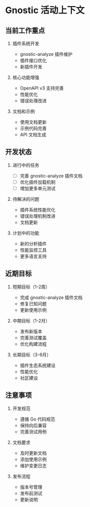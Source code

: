 # Gnostic 活动上下文

## 当前工作重点
1. 插件系统开发
   - gnostic-analyze 插件维护
   - 插件接口优化
   - 新插件开发

2. 核心功能增强
   - OpenAPI v3 支持完善
   - 性能优化
   - 错误处理改进

3. 文档和示例
   - 使用文档更新
   - 示例代码完善
   - API 文档生成

## 开发状态
1. 进行中的任务
   - [ ] 完善 gnostic-analyze 插件文档
   - [ ] 优化插件加载机制
   - [ ] 增加更多单元测试

2. 待解决的问题
   - 插件系统性能优化
   - 错误处理机制改进
   - 文档更新

3. 计划中的功能
   - 新的分析插件
   - 性能监控工具
   - 更多语言支持

## 近期目标
1. 短期目标（1-2周）
   - 完成 gnostic-analyze 插件文档
   - 修复已知问题
   - 更新使用示例

2. 中期目标（1-2月）
   - 发布新版本
   - 完善测试覆盖
   - 优化构建流程

3. 长期目标（3-6月）
   - 插件生态系统建设
   - 性能优化
   - 社区建设

## 注意事项
1. 开发规范
   - 遵循 Go 代码规范
   - 保持向后兼容
   - 完善测试用例

2. 文档要求
   - 及时更新文档
   - 添加使用示例
   - 维护变更日志

3. 发布流程
   - 版本号管理
   - 发布前测试
   - 更新说明 